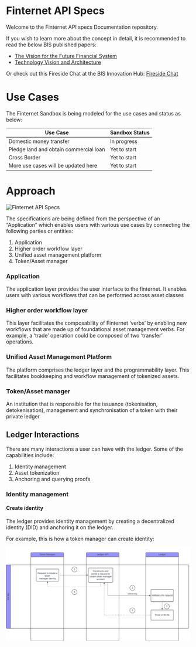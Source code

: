 # Finternet API Specs

Welcome to the Finternet API specs Documentation repository.

If you wish to learn more about the concept in detail, it is recommended to read the below BIS published papers:

- [The Vision for the Future Financial System](http://bit.ly/finternet-vision)
- [Technology Vision and Architecture](http://bit.ly/finternet-tech)

Or check out this Fireside Chat at the BIS Innovation Hub: [Fireside Chat](https://www.youtube.com/watch?v=2-ukiKchQsI)


# Use Cases

The Finternet Sandbox is being modeled for the use cases and status as below:

| Use Case                               | Sandbox Status |
| -------------------------------------- | -------------- |
| Domestic money transfer                | In progress    |
| Pledge land and obtain commercial loan | Yet to start   |
| Cross Border                           | Yet to start   |
| More use cases will be updated here    | Yet to start   |

# Approach

![Finternet API Specs](/static/finternetApiSpec.png)

The specifications are being defined from the perspective of an “Application” which enables users with various use cases by connecting the following parties or entities:

1. Application
2. Higher order workflow layer
3. Unified asset management platform
4. Token/Asset manager

### Application

The application layer provides the user interface to the finternet. It enables users with various workflows that can be performed across asset classes

### Higher order workflow layer

This layer facilitates the composability of Finternet ‘verbs’ by enabling new workflows that are made up of foundational asset management verbs. For example, a ‘trade’ operation could be composed of two ‘transfer’ operations.

### Unified Asset Management Platform

The platform comprises the ledger layer and the programmability layer. This facilitates bookkeeping and workflow management of tokenized assets.

### Token/Asset manager

An institution that is responsible for the issuance (tokenisation, detokenisation), management and synchronisation of a token with their private ledger

## Ledger Interactions

There are many interactions a user can have with the ledger.
Some of the capabilities include:
1. Identity management
2. Asset tokenization
3. Anchoring and querying proofs

### Identity management

####  Create identity

The ledger provides identity management by creating a decentralized identity (DID) and anchoring it on the ledger.

For example, this is how a token manager can create identity:

![create_identity.png](/static/create_identity.png)